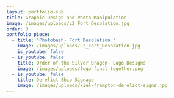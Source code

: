 ```yaml
---
layout: portfolio-sub
title: Graphic Design and Photo Manipulation
image: /images/uploads/L2_Fort_Desolation.jpg
order: 3
portfolio_piece:
  - title: "Photobash- Fort Desolation "
    image: /images/uploads/L2_Fort_Desolation.jpg
    is_youtube: false
  - is_youtube: false
    title: Order of the Silver Dragon- Logo Designs
    image: /images/uploads/logo-final-together.png
  - is_youtube: false
    title: Derelict Ship Signage
    image: /images/uploads/kiel-frampton-derelict-signs.jpg
---
```


